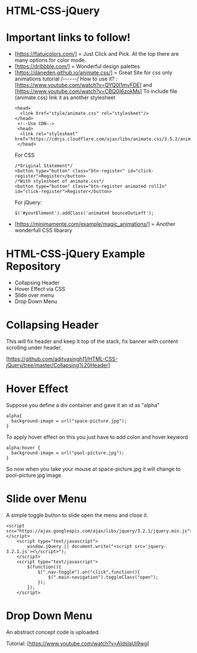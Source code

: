 # HTML-CSS-jQuery

# Important links to follow!

- [https://flatuicolors.com/] = Just Click and Pick. At the top there are many options for color mode.
- [https://dribbble.com/] = Wonderful design palettes
- [https://daneden.github.io/animate.css/] = Great Site for css only animations
  tutorial /------/ How to use it? : [https://www.youtube.com/watch?v=QYQ0I1mvFDE] and
  [https://www.youtube.com/watch?v=CBQGl6zokMs]
  To include file (animate.css) link it as another stylesheet
  ```
  <head>
    <link href="style/animate.css" rel="stylesheet"/>
  </head>
   <!--Use CDN-->
   <head>
    <link rel="stylesheet" href="https://cdnjs.cloudflare.com/ajax/libs/animate.css/3.5.2/animate.min.css">
   </head>
  ```
  For CSS
  ```
  /*Original Statement*/
  <button type="button" class="btn-register" id="click-register">Register</button>
  /*With stylesheet of animate.css*/
  <button type="button" class="btn-register animated rollIn" id="click-register">Register</button>
  ```
  For jQuery:
  ```
  $('#yourElement').addClass('animated bounceOutLeft');
  ```
- [https://minimamente.com/example/magic_animations/] = Another wonderfull CSS libarary

# HTML-CSS-jQuery Example Repository

- Collapsing Header
- Hover Effect via CSS
- Slide over menu
- Drop Down Menu

# Collapsing Header

This will fix header and keep it top of the stack, fix banner with content scrolling under header.

[https://github.com/adityasingh11/HTML-CSS-jQuery/tree/master/Collapsing%20Header]

# Hover Effect

Suppose you define a div container and gave it an id as "alpha"
```
alpha{
  background-image = url("space-picture.jpg");
}
```

To apply hover effect on this you just have to add colon and hover keyword

```
alpha:hover {
  background-image = url("pool-picture.jpg");
}
```

So now when you take your mouse at space-picture.jpg it will change to pool-picture.jpg image.

# Slide over Menu

A simple toggle button to slide open the menu and close it.

```
<script src="https://ajax.googleapis.com/ajax/libs/jquery/3.2.1/jquery.min.js"></script>
    <script type="text/javascript">
        window.jQuery || document.write("<script src='jquery-3.2.1.js'><\/script>");
    </script>
    <script type="text/javascript">
        $(function(){
            $(".nav-toggle").on("click",function(){
                $(".main-navigation").toggleClass("open");
            });
        });
    </script>
```

# Drop Down Menu

An abstract concept code is uploaded.

Tutorial: [https://www.youtube.com/watch?v=AIdslaUj9wg]
